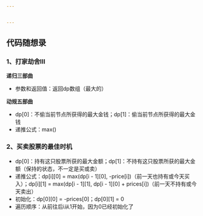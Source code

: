 ```yaml
---


---
```


<h2 id="代码随想录">代码随想录</h2>
<h3 id="、打家劫舍iii">1、打家劫舍III</h3>
<p><strong>递归三部曲</strong></p>
<ul>
<li>参数和返回值：返回dp数组（最大的）</li>
</ul>
<p><strong>动规五部曲</strong></p>
<ul>
<li>dp[0]：不偷当前节点所获得的最大金钱；dp[1]：偷当前节点所获得的最大金钱</li>
<li>递推公式：max()</li>
</ul>
<h3 id="、买卖股票的最佳时机">2、买卖股票的最佳时机</h3>
<ul>
<li>dp[0]：持有这只股票所获的最大金额；dp[1]：不持有这只股票所获的最大金额（保持的状态，不一定是买或卖）</li>
<li>递推公式：dp[i][0] = max(dp[i - 1][0], -price[i])（前一天也持有或今天买入）；dp[i][1] = max(dp[i - 1][1], dp[i - 1][0] + prices[i])（前一天不持有或今天卖出）</li>
<li>初始化：dp[0][0] = -prices[0]；dp[0][1] = 0</li>
<li>遍历顺序：从前往后i从1开始，因为0已经初始化了</li>
</ul>

